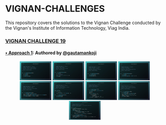 # VIGNAN-CHALLENGES

This repository covers the solutions to the Vignan Challenge conducted by the Vignan's Institute of Information Technology, Viag India.

### [**VIGNAN CHALLENGE 19**](./vignan-challenge-19/)

#### <a target="_blank" href="https://github.com/gautamankoji">• Approach 1</a>: Authored by <a target="_blank" href="https://github.com/gautamankoji">@gautamankoji</a>

<div align="center">
    <a href="./vignan-challenge-19/challenge-19-gatamankoji/problems/cnt_family_members.py"><kbd><img src="./vignan-challenge-19/challenge-19-gatamankoji/images/count_of_family_members_py.jpeg" title="1. Count of Family Members | gautamankoji" alt="Img count_of_family_members_py" width=100px height=60px></kbd></a>
    <a href="./vignan-challenge-19/challenge-19-gatamankoji/problems/cnt_vowels.py"><kbd><img src="./vignan-challenge-19/challenge-19-gatamankoji/images/count_vowels_py.jpeg" title="2. Count Vowels | gautamankoji" alt="Img count_vowels_py" width=100px height=60px></kbd></a>
    <a href="./vignan-challenge-19/challenge-19-gatamankoji/problems/decimal_binary.py"><kbd><img src="./vignan-challenge-19/challenge-19-gatamankoji/images/decimal_to_binary_py.jpeg" title="3. Decimal To Binary | gautamankoji" alt="Img decimal_to_binary_py" width=100px height=60px></kbd></a>
    <a href="./vignan-challenge-19/challenge-19-gatamankoji/problems/find_number.py"><kbd><img src="./vignan-challenge-19/challenge-19-gatamankoji/images/find_number_py.jpeg" title="4. Find Number | gautamankoji" alt="Img find_number_py" width=100px height=60px></kbd></a>
    <a href="./vignan-challenge-19/challenge-19-gatamankoji/problems/max_score_in_row.py"><kbd><img src="./vignan-challenge-19/challenge-19-gatamankoji/images/max_score_in_row_py.jpeg" title="5. Max Score in Row | gautamankoji" alt="Img max_score_in_row_py" width=100px height=60px></kbd></a>
    <a href="./vignan-challenge-19/challenge-19-gatamankoji/problems/nth_fibonacci.py"><kbd><img src="./vignan-challenge-19/challenge-19-gatamankoji/images/nth_fibonacci_py.jpeg" title="6. Nth Fibonacci | gautamankoji" alt="Img nth_fibonacci_py" width=100px height=60px></kbd></a>
    <a href="./vignan-challenge-19/challenge-19-gatamankoji/problems/pair_dragons.py"><kbd><img src="./vignan-challenge-19/challenge-19-gatamankoji/images/pair_dragons_py.jpeg" title="7. Pair Dragons | gautamankoji" alt="Img pair_dragons_py" width=100px height=60px></kbd></a>
    <a href="./vignan-challenge-19/challenge-19-gatamankoji/problems/power_of_negetive_num.py"><kbd><img src="./vignan-challenge-19/challenge-19-gatamankoji/images/power_of_negative_numbers_py.jpeg" title="8. Power of Negative Numbers  | gautamankoji" alt="Img power_of_negative_numbers_py" width=100px height=60px></kbd></a>
    <a href="./vignan-challenge-19/challenge-19-gatamankoji/problems/sum_of_primes.py"><kbd><img src="./vignan-challenge-19/challenge-19-gatamankoji/images/sum_of_primes_py.jpeg" title="9. Sum of Primes | gautamankoji" alt="Img sum_of_primes_py" width=100px height=60px></kbd></a>
</div>
